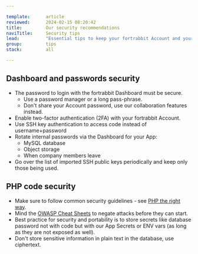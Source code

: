 ```yaml
---

template:      article
reviewed:      2024-02-15 08:20:42
title:         Our security recommendations
naviTitle:     Security tips
lead:          "Essential tips to keep your fortrabbit Account and your code base secure."
group:         tips
stack:         all

---
```


## Dashboard and passwords security

* The password to login with the fortrabbit Dashboard must be secure.
  * Use a password manager or a long pass-phrase.
  * Don't share your Account password, use our collaboration features instead.
* Enable two-factor authentication (2FA) with your fortrabbit Account.
* Use SSH key authentication to access code instead of username+password
* Rotate internal passwords via the Dashboard for your App:
  * MySQL database
  * Object storage
  * When company members leave
* Go over the list of imported SSH public keys periodically and keep only those being used.

## PHP code security

* Make sure to follow common security guidelines - see [PHP the right way](http://www.phptherightway.com/#security).
* Mind the [OWASP Cheat Sheets](https://www.owasp.org/index.php/OWASP_Cheat_Sheet_Series) to negate attacks before they can start.
* Best practice for security and portability is to store secrets like database password not with code but with our App Secrets or ENV vars (as long as they are not exposed as well).
* Don't store sensitive information in plain text in the database, use ciphertext.
